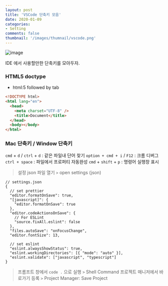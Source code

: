 ```yaml
---
layout: post
title: 'VSCode 단축키 모음'
date: 2020-01-09
categories:
- Setting
comments: false
thumbnail: '/images/thumnail/vscode.png'
---
```

![image](/images/thumnail/vscode.png)

IDE 에서 사용할만한 단축키를 모아두자.

### HTML5 doctype

- html:5 followed by tab

```html
<!DOCTYPE html>
<html lang="en">
  <head>
    <meta charset="UTF-8" />
    <title>Document</title>
  </head>
  <body></body>
</html>
```

### Mac 단축키 / Window 단축키

`cmd` + `d` / `ctrl` + `d` : 같은 파일내 단어 찾기
`option + cmd + i` / `F12` : 크롬 디버그
`ctrl + space` : 파일에서 프로퍼티 자동완성
`cmd` + `shift` + `p` : 명령어 실행창 표시

> 설정 json 파일 열기
> `>` open settings (json)

```
// settings.json
{
  // set prettier
  "editor.formatOnSave": true,
  "[javascript]": {
    "editor.formatOnSave": true
  },
  "editor.codeActionsOnSave": {
    // For ESLint
    "source.fixAll.eslint": false
  },
  "files.autoSave": "onFocusChange",
  "editor.fontSize": 13,

  // set eslint
  "eslint.alwaysShowStatus": true,
  "eslint.workingDirectories": [{ "mode": "auto" }],
  "eslint.validate": ["javascript", "typescript"]
}
```

> 프롬프트 창에서 `code .` 으로 실행
> `>` Shell Command
> 프로젝트 매니저에서 바로가기 등록
> `>` Project Manager: Save Project
